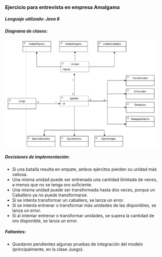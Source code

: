 ### Ejercicio para entrevista en empresa Amalgama

##### Lenguaje utilizado: Java 8

##### Diagrama de clases:

![Diagrama de clases](diagrama_de_clases.png "DiagramaDeClases")

##### Decisiones de implementación:

* Si una batalla resulta en empate, ambos ejércitos pierden su unidad más valiosa.
* Una misma unidad puede ser entrenada una cantidad ilimitada de veces, a menos que no se tenga oro suficiente.
* Una misma unidad puede ser transformada hasta dos veces, porque un Caballero ya no puede transformarse.
* Si se intenta transformar un caballero, se lanza un error.
* Si se intenta entrenar o transformar más unidades de las disponibles, se lanza un error.
* Si al intentar entrenar o transformar unidades, se supera la cantidad de oro disponible, se lanza un error.

##### Faltantes:

* Quedaron pendientes algunas pruebas de integración del modelo (principalmente, en la clase Juego).
